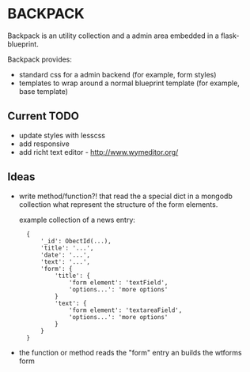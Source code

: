 BACKPACK
========

Backpack is an utility collection and a admin area embedded in a
flask-blueprint.

Backpack provides:
* standard css for a admin backend (for example, form styles)
* templates to wrap around a normal blueprint template (for example, base
  template)


Current TODO
------------
* update styles with lesscss
* add responsive
* add richt text editor - http://www.wymeditor.org/


Ideas
-----
* write method/function?! that read the a special dict in a mongodb collection
  what represent the structure of the form elements.

  example collection of a news entry:

        {
            '_id': ObectId(...),
            'title': '...',
            'date': '...',
            'text': '...',
            'form': {
                'title': {
                    'form element': 'textField',
                    'options...': 'more options'
                }
                'text': {
                    'form element': 'textareaField',
                    'options...': 'more options'
                }
            }
        }
* the function or method reads the "form" entry an builds the wtforms form
